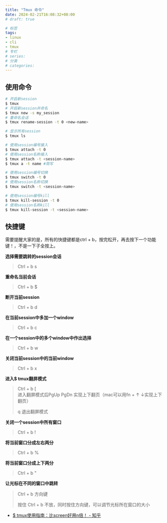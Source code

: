 ```yaml
---
title: "Tmux 命令"
date: 2024-02-21T16:08:32+08:00
# draft: true

# 标签
tags:
- linux
- cli
- tmux
# 专栏
# series:
# 分类
# categories:
---
```


## 使用命令
```bash
# 开启新session
$ tmux
# 开启新session并命名
$ tmux new -s my_session
# 重命名会话
$ tmux rename-session -t 0 <new-name>

# 显示所有session
$ tmux ls

# 使用session编号接入
$ tmux attach -t 0
# 使用session名称接入
$ tmux attach -t <session-name>
$ tmux a -t name #简写

# 使用session编号切换
$ tmux switch -t 0
# 使用session名称切换
$ tmux switch -t <session-name>

# 使用session编号kill
$ tmux kill-session -t 0
# 使用session名称kill
$ tmux kill-session -t <session-name>
```

## 快捷键

需要提醒大家的是，所有的快捷键都是ctrl + b，按完松开，再去按下一个功能键！，不是一下子全按上。

**选择需要跳转的session会话**
>Ctrl + b s

**重命名当前会话**
>Ctrl + b $

**断开当前session**
>Ctrl + b d

**在当前session中多加一个window**
>Ctrl + b c

**在一个session中的多个window中作出选择**
>Ctrl + b w

**关闭当前session中的当前window**
>Ctrl + b x

**进入$ tmux翻屏模式**
>Ctrl + b [  
>进入翻屏模式后PgUp PgDn 实现上下翻页（mac可以用fn + ↑ ↓实现上下翻页）
>
>q 退出翻屏模式

**关闭一个session中所有窗口**
>Ctrl + b !

**将当前窗口分成左右两分**
>Ctrl + b %

**将当前窗口分成上下两分**
>Ctrl + b "

**让光标在不同的窗口中跳转**
>Ctrl + b 方向键
>
>按住 Ctrl + b 不放，同时按住方向键，可以调节光标所在窗口的大小

- [$ tmux使用指南：比screen好用n倍！ - 知乎](https://zhuanlan.zhihu.com/p/386085431)